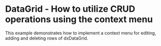 # DataGrid - How to utilize CRUD operations using the context menu


This example demonstrates how to implement a context menu for editing, adding and deleting rows of dxDataGrid.

<br/>


